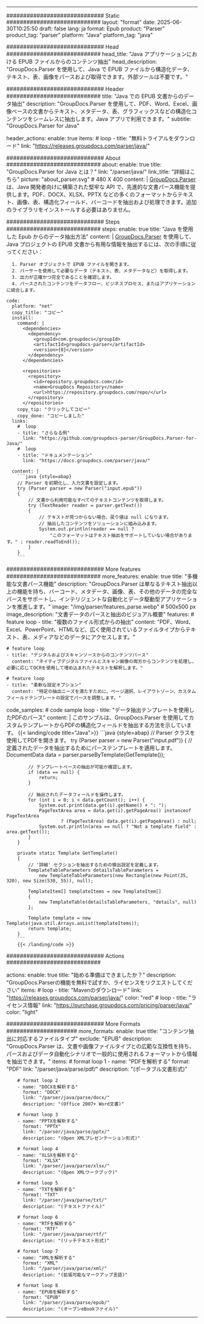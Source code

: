 


---
############################# Static ############################
layout: "format"
date:  2025-06-30T10:25:50
draft: false
lang: ja
format: Epub
product: "Parser"
product_tag: "parser"
platform: "Java"
platform_tag: "java"

############################# Head ############################
head_title: "Java アプリケーションにおける EPUB ファイルからのコンテンツ抽出"
head_description: "GroupDocs.Parser を使用して、Java で EPUB ファイルから構造化データ、テキスト、表、画像をパースおよび取得できます。外部ツールは不要です。"

############################# Header ############################
title: "Java での EPUB 文書からのデータ抽出" 
description: "GroupDocs.Parser を使用して、PDF、Word、Excel、画像ベースの文書からテキスト、メタデータ、表、グラフィックスなどの構造化コンテンツをシームレスに抽出します。Java アプリで利用できます。"
subtitle: "GroupDocs.Parser for Java" 

header_actions:
  enable: true
  items:
    #  loop
    - title: "無料トライアルをダウンロード"
      link: "https://releases.groupdocs.com/parser/java/"
      
############################# About ############################
about:
    enable: true
    title: "GroupDocs.Parser for Java とは？"
    link: "/parser/java/"
    link_title: "詳細はこちら"
    picture: "about_parser.svg" # 480 X 400
    content: |
       [GroupDocs.Parser](/parser/java/) は、Java 開発者向けに構築された堅牢な API で、先進的な文書パース機能を提供します。PDF、DOCX、XLSX、PPTX などの多くのフォーマットからテキスト、画像、表、構造化フィールド、バーコードを抽出および処理できます。追加のライブラリをインストールする必要はありません。

############################# Steps ############################
steps:
    enable: true
    title: "Java を使用した Epub からのデータ抽出方法"
    content: |
      [GroupDocs.Parser](/parser/java/) を使用して、Java プロジェクトの EPUB 文書から有用な情報を抽出するには、次の手順に従ってください：
      
      1. Parser オブジェクトで EPUB ファイルを開きます。
      2. パーサーを使用して必要なデータ（テキスト、表、メタデータなど）を取得します。
      3. 出力が正確かつ完全であることを確認します。
      4. パースされたコンテンツをデータフロー、ビジネスプロセス、またはアプリケーションに統合します。
   
    code:
      platform: "net"
      copy_title: "コピー"
      install:
        command: |
          <dependencies>
            <dependency>
              <groupId>com.groupdocs</groupId>
              <artifactId>groupdocs-parser</artifactId>
              <version>{0}</version>
            </dependency>
          </dependencies>

          <repositories>
            <repository>
              <id>repository.groupdocs.com</id>
              <name>GroupDocs Repository</name>
              <url>https://repository.groupdocs.com/repo/</url>
            </repository>
          </repositories>
        copy_tip: "クリックしてコピー"
        copy_done: "コピーしました"
      links:
        #  loop
        - title: "さらなる例"
          link: "https://github.com/groupdocs-parser/GroupDocs.Parser-for-Java/"
        #  loop
        - title: "ドキュメンテーション"
          link: "https://docs.groupdocs.com/parser/java/"
          
      content: |
        ```java {style=abap}
        // Parser を初期化し、入力文書を設定します。
        try (Parser parser = new Parser("input.epub"))
        {
            // 文書から利用可能なすべてのテキストコンテンツを取得します。
            try (TextReader reader = parser.getText())
            {
                // テキストが見つからない場合、戻り値は null になります。
                // 抽出したコンテンツをソリューションに組み込みます。
                System.out.println(reader == null ? 
                    "このフォーマットはテキスト抽出をサポートしていない場合があります。" : reader.readToEnd());
            }
        }
        ```            

############################# More features ############################
more_features:
  enable: true
  title: "多機能な文書パース機能"
  description: "GroupDocs.Parser は単なるテキスト抽出以上の機能を持ち、バーコード、メタデータ、画像、表、その他のデータの完全なパースをサポートし、インテリジェントな自動化とデータ駆動型アプリケーションを推進します。"
  image: "/img/parser/features_parse.webp" # 500x500 px
  image_description: "文書データのパースと抽出のビジュアル概要"
  features:
    # feature loop
    - title: "複数のファイル形式からの抽出"
      content: "PDF、Word、Excel、PowerPoint、HTMLなど、広く使用されているファイルタイプからテキスト、表、メディアなどのデータにアクセスします。"

    # feature loop
    - title: "デジタルおよびスキャンソースからのコンテンツパース"
      content: "ネイティブデジタルファイルとスキャン画像の両方からコンテンツを処理し、必要に応じてOCRを使用して埋め込まれたテキストを解釈します。"

    # feature loop
    - title: "柔軟な設定オプション"
      content: "特定の抽出ニーズを満たすために、ページ選択、レイアウトゾーン、カスタムフィールドテンプレートの設定でパースを調整します。"
      
  code_samples:
    # code sample loop
    - title: "データ抽出テンプレートを使用したPDFのパース"
      content: |
        このサンプルは、GroupDocs.Parser を使用してカスタムテンプレートからPDFの構造化フィールドを抽出する方法を示しています。
        {{< landing/code title="Java">}}
        ```java {style=abap}
        //  Parser クラスを使用してPDFを開きます。
        try (Parser parser = new Parser("input.pdf"))
        {
            // 定義されたデータを抽出するためにパーステンプレートを適用します。
            DocumentData data = parser.parseByTemplate(GetTemplate());

            // テンプレートベースの抽出が可能か確認します。
            if (data == null) {
                return;
            }

            // 抽出されたデータフィールドを操作します。
            for (int i = 0; i < data.getCount(); i++) {
                System.out.print(data.get(i).getName() + ": ");
                PageTextArea area = data.get(i).getPageArea() instanceof PageTextArea
                        ? (PageTextArea) data.get(i).getPageArea() : null;
                System.out.println(area == null ? "Not a template field" : area.getText());
            }
        }

        private static Template GetTemplate()
        {
            // '詳細' セクションを抽出するための検出設定を定義します。
            TemplateTableParameters detailsTableParameters = 
                new TemplateTableParameters(new Rectangle(new Point(35, 320), new Size(530, 55)), null);

            TemplateItem[] templateItems = new TemplateItem[]
            {
                new TemplateTable(detailsTableParameters, "details", null)
            };

            Template template = new Template(java.util.Arrays.asList(templateItems));
            return template;
        }
        ```
        {{< /landing/code >}}


############################# Actions ############################

actions:
  enable: true
  title: "始める準備はできましたか？"
  description: "GroupDocs.Parserの機能を無料で試すか、ライセンスをリクエストしてください"
  items:
    #  loop
    - title: "Mavenのダウンロード"
      link: "https://releases.groupdocs.com/parser/java/"
      color: "red"
        #  loop
    - title: "ライセンス情報"
      link: "https://purchase.groupdocs.com/pricing/parser/java/"
      color: "light"


############################# More Formats #####################
more_formats:
    enable: true
    title: "コンテンツ抽出に対応するファイルタイプ"
    exclude: "EPUB"
    description: "GroupDocs.Parser は、文書や画像ファイルタイプとの広範な互換性を持ち、パースおよびデータ自動化シナリオで一般的に使用されるフォーマットから情報を抽出できます。"
    items: 
        # format loop 1
        - name: "PDFを解析する"
          format: "PDF"
          link: "/parser/java/parse/pdf/"
          description: "(ポータブル文書形式)"
          
        # format loop 2
        - name: "DOCXを解析する"
          format: "DOCX"
          link: "/parser/java/parse/docx/"
          description: "(Office 2007+ Word文書)"
          
        # format loop 3
        - name: "PPTXを解析する"
          format: "PPTX"
          link: "/parser/java/parse/pptx/"
          description: "(Open XMLプレゼンテーション形式)"
          
        # format loop 4
        - name: "XLSXを解析する"
          format: "XLSX"
          link: "/parser/java/parse/xlsx/"
          description: "(Open XMLワークブック)"
          
        # format loop 5
        - name: "TXTを解析する"
          format: "TXT"
          link: "/parser/java/parse/txt/"
          description: "(テキストファイル)"
          
        # format loop 6
        - name: "RTFを解析する"
          format: "RTF"
          link: "/parser/java/parse/rtf/"
          description: "(リッチテキスト形式)"
          
        # format loop 7
        - name: "XMLを解析する"
          format: "XML"
          link: "/parser/java/parse/xml/"
          description: "(拡張可能なマークアップ言語)"
          
        # format loop 8
        - name: "EPUBを解析する"
          format: "EPUB"
          link: "/parser/java/parse/epub/"
          description: "(オープンeBookファイル)"
         
          

---